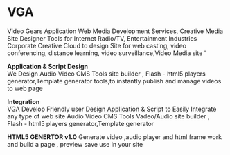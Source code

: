 # VGA
Video Gears Application Web Media Development Services, Creative Media Site Designer Tools for Internet Radio/TV, Entertainment Industries Corporate Creative Cloud to design Site for web casting, video conferencing, distance learning, video surveillance,Video Media site '

<b>Application & Script Design</b><br/>
We Design Audio Video CMS Tools site builder , Flash - html5 players generator,Template generator tools,to instantly publish and manage videos to web page



<b>Integration</b><br/>
VGA Develop Friendly user Design Application & Script to Easily Integrate any type of web site Audio Video CMS Tools Vadeo/Audio site builder , Flash - html5 players generator,Template generator




<b>HTML5 GENERTOR v1.0</b>
Generate video ,audio player and html frame work and build a page , preview save use in your site
